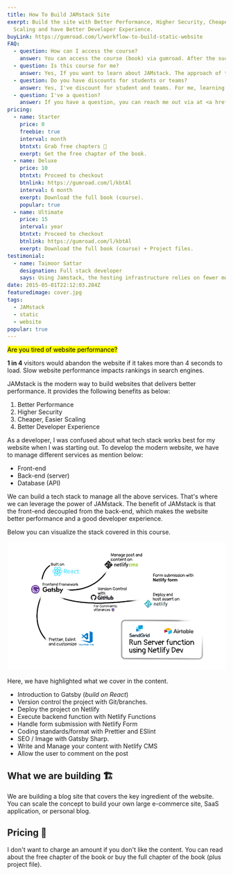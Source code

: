 ```yaml
---
title: How To Build JAMstack Site
exerpt: Build the site with Better Performance, Higher Security, Cheaper/Easier
  Scaling and have Better Developer Experience.
buyLink: https://gumroad.com/l/workflow-to-build-static-website
FAQ:
  - question: How can I access the course?
    answer: You can access the course (book) via gumroad. After the successful payment, you will recieve an email about your course details.
  - question: Is this course for me?
    answer: Yes, If you want to learn about JAMstack. The approach of this course is to teach you why you are doing this before how you are going to achieve it. You can also read the free content of the course. 
  - question: Do you have discounts for students or teams?
    answer: Yes, I've discount for student and teams. For me, learning is more valuable than money. If you are a student, you can email me the proof of your student email id to get 50% - 70% discount. For teams, you can <a href="mailto:taimoor@taimoorsattar.dev">email me</a> with details, I'll setup accounts upto 5-100+ members.
  - question: I've a question?
    answer: If you have a question, you can reach me out via at <a href="mailto:taimoor@taimoorsattar.dev">taimoor@taimoorsattar.dev</a>. 
pricing:
  - name: Starter
    price: 0
    freebie: true
    interval: month
    btntxt: Grab free chapters 👀
    exerpt: Get the free chapter of the book.
  - name: Deluxe
    price: 10
    btntxt: Proceed to checkout
    btnlink: https://gumroad.com/l/kbtAl
    interval: 6 month
    exerpt: Download the full book (course).
    popular: true
  - name: Ultimate
    price: 15
    interval: year
    btntxt: Proceed to checkout
    btnlink: https://gumroad.com/l/kbtAl
    exerpt: Download the full book (course) + Project files.
testimonial:
  - name: Taimoor Sattar
    designation: Full stack developer
    says: Using Jamstack, the hosting infrastructure relies on fewer moving parts and systems, thus reducing the risk of attack.
date: 2015-05-01T22:12:03.284Z
featuredimage: cover.jpg
tags:
  - JAMstack
  - static
  - website
popular: true
---
```


<mark>Are you tired of website performance?</mark>

**1 in 4** visitors would abandon the website if it takes more than 4 seconds to load. Slow website performance impacts rankings in search engines.

JAMstack is the modern way to build websites that delivers better performance. It provides the following benefits as below:

1. Better Performance
2. Higher Security
3. Cheaper, Easier Scaling
4. Better Developer Experience

As a developer, I was confused about what tech stack works best for my website when I was starting out. To develop the modern website, we have to manage different services as mention below:

- Front-end
- Back-end (server)
- Database (API)

We can build a tech stack to manage all the above services. That's where we can leverage the power of JAMstack. The benefit of JAMstack is that the front-end decoupled from the back-end, which makes the website better performance and a good developer experience.

Below you can visualize the stack covered in this course.

![The Stack](the-stack.jpg)

Here, we have highlighted what we cover in the content.

* Introduction to Gatsby (*build on React*)
* Version control the project with Git/branches.
* Deploy the project on Netlify
* Execute backend function with Netlify Functions
* Handle form submission with Netlify Form
* Coding standards/format with Prettier and ESlint
* SEO / Image with Gatsby Sharp.
* Write and Manage your content with Netlify CMS
* Allow the user to comment on the post
 
## What we are building 🏗️

We are building a blog site that covers the key ingredient of the website. You can scale the concept to build your own large e-commerce site, SaaS application, or personal blog.

## Pricing 💸

I don't want to charge an amount if you don't like the content. You can read about the free chapter of the book or buy the full chapter of the book (plus project file).